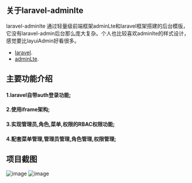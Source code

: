 
## 关于laravel-adminlte

laravel-adminlte 通过轻量级前端框架adminLte和laravel框架搭建的后台模版，它没有laravel-admin后台那么庞大复杂。个人也比较喜欢adminlte的样式设计，感觉要比layuiAdmin好看很多。
- [laravel](https://laravel.com).
- [adminLte](https://adminlte.io/).


## 主要功能介绍
#### 1.laravel自带auth登录功能;
#### 2.使用iframe架构;
#### 3.实现管理员,角色,菜单,权限的RBAC权限功能;
#### 4.配套菜单管理,管理员管理,角色管理,权限管理;

## 项目截图

![image](https://jingze.oss-cn-beijing.aliyuncs.com/jzblog/%E5%BE%AE%E4%BF%A1%E5%9B%BE%E7%89%87_20191210172504.png)
![image](https://jingze.oss-cn-beijing.aliyuncs.com/jzblog/%E5%BE%AE%E4%BF%A1%E5%9B%BE%E7%89%87_20191210173354.png)


